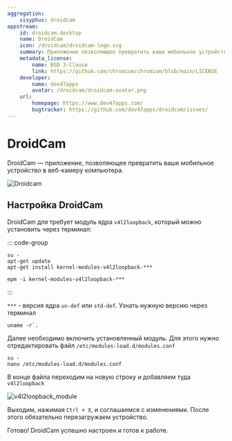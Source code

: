 ```yaml
---
aggregation:
    sisyphus: droidcam
appstream:
    id: droidcam.desktop
    name: DroidCam
    icon: /droidcam/droidcam-logo.svg
    summary: Приложение позволяющее превратить ваше мобильное устройство в веб-камеру для вашего компьютера.
    metadata_license:
        name: BSD 3-Clause
        link: https://github.com/chromium/chromium/blob/main/LICENSE
    developer:
        name: dev47apps
        avatar: /droidcam/droidcam-avatar.png
    url:
        homepage: https://www.dev47apps.com/
        bugtracker: https://github.com/dev47apps/droidcam/issues/
---
```


# DroidCam

DroidCam — приложение, позволяющее превратить ваше мобильное устройство в веб-камеру компьютера.

![Droidcam](/droidcam/droidcam-1.png)

<!--@include: @apps/_parts/install/content-repo.md-->

## Настройка DroidCam

DroidCam для требует модуль ядра `v4l2loopback`, который можно установить через терминал:

::: code-group

```shell[apt-get]
su -
apt-get update
apt-get install kernel-modules-v4l2loopback-***
```

```shell[epm]
epm -i kernel-modules-v4l2loopback-***
```

:::

`***` - версия ядра `un-def` или `std-def`. Узнать нужную версию через терминал

```shell
uname -r`.
```

Далее необходимо включить установленный модуль. Для этого нужно отредактировать файл `/etc/modules-load.d/modules.conf`

```shell
su -
nano /etc/modules-load.d/modules.conf
```

В конце файла переходим на новую строку и добавляем туда `v4l2loopback`

![v4l2loopback_module](/droidcam/v4l2loopback.gif)

Выходим, нажимая `Ctrl + X`, и соглашаемся с изменениями.
После этого обязательно перезагружаем устройство.

Готово! DroidCam успешно настроен и готов к работе.
